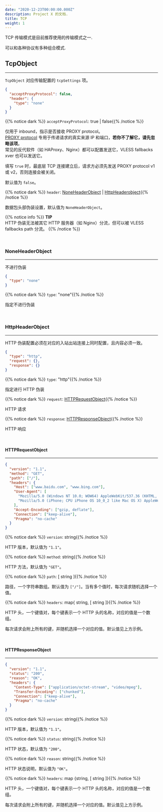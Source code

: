 ```yaml
---
date: "2020-12-23T00:00:00.000Z"
description: Project X 的文档.
title: TCP
weight: 1
---
```


TCP 传输模式是目前推荐使用的传输模式之一.

可以和各种协议有多种组合模式.

## TcpObject

---

`TcpObject` 对应传输配置的 `tcpSettings` 项。

```json
{
  "acceptProxyProtocol": false,
  "header": {
    "type": "none"
  }
}
```

{{% notice dark %}} `acceptProxyProtocol`: true | false{{% /notice %}}

仅用于 inbound，指示是否接收 PROXY protocol。<br />
[PROXY protocol](https://www.haproxy.org/download/2.2/doc/proxy-protocol.txt) 专用于传递请求的真实来源 IP 和端口，**若你不了解它，请先忽略该项**。<br />
常见的反代软件（如 HAProxy、Nginx）都可以配置发送它，VLESS fallbacks xver 也可以发送它。

填写 `true` 时，最底层 TCP 连接建立后，请求方必须先发送 PROXY protocol v1 或 v2，否则连接会被关闭。

默认值为 `false`。

{{% notice dark %}} `header`: [NoneHeaderObject](#noneheaderobject) | [HttpHeaderobject](#httpheaderobject){{% /notice %}}

数据包头部伪装设置，默认值为 `NoneHeaderObject`。


{{% notice info %}}
**TIP**\
HTTP 伪装无法被其它 HTTP 服务器（如 Nginx）分流，但可以被 VLESS fallbacks path 分流。
 {{% /notice %}}

<br />

### NoneHeaderObject

---

不进行伪装

```json
{
  "type": "none"
}
```

{{% notice dark %}} `type`: "none"{{% /notice %}}

指定不进行伪装

<br />

### HttpHeaderObject

---

HTTP 伪装配置必须在对应的入站出站连接上同时配置，且内容必须一致。

```json
{
  "type": "http",
  "request": {},
  "response": {}
}
```

{{% notice dark %}} `type`: "http"{{% /notice %}}

指定进行 HTTP 伪装

{{% notice dark %}} `request`: [HTTPRequestObject](#httprequestobject){{% /notice %}}

HTTP 请求

{{% notice dark %}} `response`: [HTTPResponseObject](#httpresponseobject){{% /notice %}}

HTTP 响应

<br />

#### HTTPRequestObject

---

```json
{
  "version": "1.1",
  "method": "GET",
  "path": ["/"],
  "headers": {
    "Host": ["www.baidu.com", "www.bing.com"],
    "User-Agent": [
      "Mozilla/5.0 (Windows NT 10.0; WOW64) AppleWebKit/537.36 (KHTML, like Gecko) Chrome/53.0.2785.143 Safari/537.36",
      "Mozilla/5.0 (iPhone; CPU iPhone OS 10_0_2 like Mac OS X) AppleWebKit/601.1 (KHTML, like Gecko) CriOS/53.0.2785.109 Mobile/14A456 Safari/601.1.46"
    ],
    "Accept-Encoding": ["gzip, deflate"],
    "Connection": ["keep-alive"],
    "Pragma": "no-cache"
  }
}
```

{{% notice dark %}} `version`: string{{% /notice %}}

HTTP 版本，默认值为 `"1.1"`。

{{% notice dark %}} `method`: string{{% /notice %}}

HTTP 方法，默认值为 `"GET"`。

{{% notice dark %}} `path`: \[ string \]{{% /notice %}}

路径，一个字符串数组。默认值为 `["/"]`。当有多个值时，每次请求随机选择一个值。

{{% notice dark %}} `headers`: map{ string, \[ string \]}{{% /notice %}}

HTTP 头，一个键值对，每个键表示一个 HTTP 头的名称，对应的值是一个数组。

每次请求会附上所有的键，并随机选择一个对应的值。默认值见上方示例。

<br />

#### HTTPResponseObject

---

```json
{
  "version": "1.1",
  "status": "200",
  "reason": "OK",
  "headers": {
    "Content-Type": ["application/octet-stream", "video/mpeg"],
    "Transfer-Encoding": ["chunked"],
    "Connection": ["keep-alive"],
    "Pragma": "no-cache"
  }
}
```

{{% notice dark %}} `version`: string{{% /notice %}}

HTTP 版本，默认值为 `"1.1"`。

{{% notice dark %}} `status`: string{{% /notice %}}

HTTP 状态，默认值为 `"200"`。

{{% notice dark %}} `reason`: string{{% /notice %}}

HTTP 状态说明，默认值为 `"OK"`。

{{% notice dark %}} `headers`: map {string, \[ string \]}{{% /notice %}}

HTTP 头，一个键值对，每个键表示一个 HTTP 头的名称，对应的值是一个数组。

每次请求会附上所有的键，并随机选择一个对应的值。默认值见上方示例。
